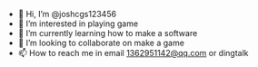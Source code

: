 - 👋 Hi, I’m @joshcgs123456
- 👀 I’m interested in playing game
- 🌱 I’m currently learning how to make a software
- 💞️ I’m looking to collaborate on make a game
- 📫 How to reach me in email 1362951142@qq.com or
dingtalk
<!---
joshcgs123456/joshcgs123456 is a ✨ special ✨ repository because its `README.md` (this file) appears on your GitHub profile.
You can click the Preview link to take a look at your changes.
--->
